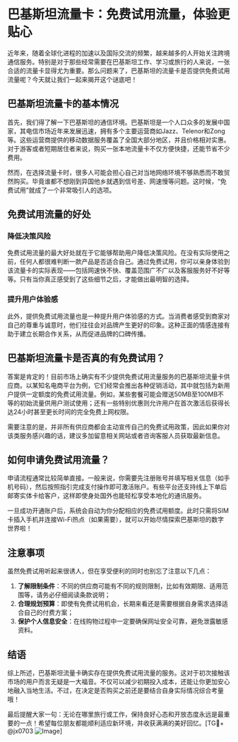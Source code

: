 # 巴基斯坦流量卡：免费试用流量，体验更贴心

近年来，随着全球化进程的加速以及国际交流的频繁，越来越多的人开始关注跨境通信服务。特别是对于那些经常需要在巴基斯坦工作、学习或旅行的人来说，一张合适的流量卡显得尤为重要。那么问题来了，巴基斯坦的流量卡是否提供免费试用流量呢？今天就让我们一起来揭开这个谜底吧！

## 巴基斯坦流量卡的基本情况

首先，我们得了解一下巴基斯坦的通信环境。巴基斯坦是一个人口众多的发展中国家，其电信市场近年来发展迅速，拥有多个主要运营商如Jazz、Telenor和Zong等。这些运营商提供的移动数据服务覆盖了全国大部分地区，并且价格相对实惠。对于游客或者短期居住者来说，购买一张本地流量卡不仅方便快捷，还能节省不少费用。

然而，在选择流量卡时，很多人可能会担心自己对当地网络环境不够熟悉而不敢贸然购买。毕竟谁都不想刚到异国他乡就遇到信号差、网速慢等问题。这时候，“免费试用”就成了一个非常吸引人的选项。

## 免费试用流量的好处

### 降低决策风险

免费试用流量的最大好处就在于它能够帮助用户降低决策风险。在没有实际使用之前，任何人都很难判断一款产品是否适合自己。通过免费试用，你可以亲身体验到该流量卡的实际表现——包括网速快不快、覆盖范围广不广以及客服服务好不好等等。只有当你真正感受到了这些细节之后，才能做出最明智的选择。

### 提升用户体验感

此外，提供免费试用流量也是一种提升用户体验感的方式。当消费者感受到商家对自己的尊重与诚意时，他们往往会对品牌产生更好的印象。这种正面的情感连接有助于建立长期合作关系，从而促进品牌的口碑传播。

## 巴基斯坦流量卡是否真的有免费试用？

答案是肯定的！目前市场上确实有不少提供免费试用流量服务的巴基斯坦流量卡供应商。以某知名电商平台为例，它们经常会推出各种促销活动，其中就包括为新用户提供一定额度的免费试用流量。例如，某些套餐可能会赠送50MB至100MB不等的初始流量供用户测试使用；还有一些特别优惠则允许用户在首次激活后获得长达24小时甚至更长时间的完全免费上网权限。

需要注意的是，并非所有供应商都会主动宣传自己的免费试用政策，因此如果你对该类服务感兴趣的话，建议多加留意相关网站或者咨询客服人员获取最新信息。

## 如何申请免费试用流量？

申请流程通常比较简单直接。一般来说，你需要先注册账号并填写相关信息（如手机号码），然后按照指引完成支付操作即可激活账户。有些平台还支持线上下单后邮寄实体卡给客户，这样即使身处国外也能轻松享受本地化的通讯服务。

一旦成功开通账户后，系统会自动为你分配相应的免费试用额度。此时只需将SIM卡插入手机并连接Wi-Fi热点（如果需要），就可以开始尽情探索巴基斯坦的数字世界啦！

## 注意事项

虽然免费试用听起来很诱人，但在享受便利的同时也别忘了注意以下几点：

1. **了解限制条件**：不同的供应商可能有不同的规则限制，比如有效期限、适用范围等，请务必仔细阅读条款说明；
2. **合理规划预算**：即使有免费试用机会，长期来看还是需要根据自身需求选择适合自己的付费方案；
3. **保护个人信息安全**：在线购物过程中一定要确保网址安全可靠，避免泄露敏感资料。

## 结语

综上所述，巴基斯坦流量卡确实存在提供免费试用流量的服务。这对于初次接触该市场的用户而言无疑是一大福音。不仅可以减少初期投入成本，还能让你更加安心地融入当地生活。不过，在决定是否购买之前还是要结合自身实际情况综合考量哦！

最后提醒大家一句：无论在哪里旅行或工作，保持良好心态和开放态度永远是最重要的一点！希望每位朋友都能顺利适应新环境，并收获满满的美好回忆。[TG💪+ @jx0703 ![Image](https://github.com/user-attachments/assets/dbca1d08-cadb-493c-b0ec-ad6f7a83f270)]